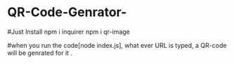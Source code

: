 # QR-Code-Genrator-
#Just Install
npm i inquirer 
npm i qr-image

#when you run the code[node index.js], what ever URL is typed, a QR-code will  be genrated for it .
